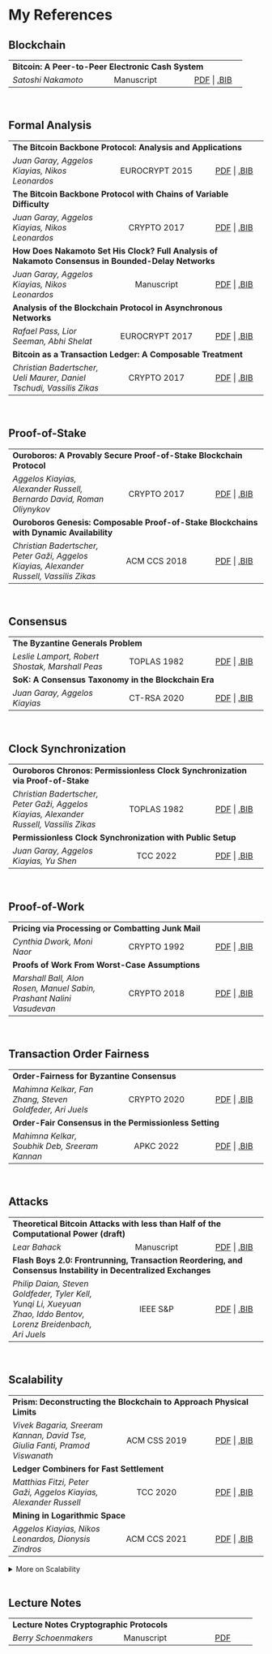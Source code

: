 # My References

## Blockchain

<table>
<tr><td colspan="3"><strong>Bitcoin: A Peer-to-Peer Electronic Cash System</strong></td></tr>
	<tr>
    	<td><i>Satoshi Nakamoto</i></td>
    	<td width="175" align="center">Manuscript</td>
    	<td width="100" align="center"><a href="https://www.bitcoin.com/bitcoin.pdf">PDF</a> | <a href="bib/TODO.bib">.BIB</a></td>
    </tr>
</table>

<br />

## Formal Analysis

<table>
<tr><td colspan="3"><strong>The Bitcoin Backbone Protocol: Analysis and Applications</strong></td></tr>
	<tr>
    	<td><i>Juan Garay, Aggelos Kiayias, Nikos Leonardos</i></td>
    	<td width="175" align="center">EUROCRYPT 2015</td>
    	<td width="100" align="center"><a href="https://eprint.iacr.org/2014/765.pdf">PDF</a> | <a href="bib/10.1007_978-3-662-46803-6_10.bib">.BIB</a></td>
    </tr>
<tr><td colspan="3"><strong>The Bitcoin Backbone Protocol with Chains of Variable Difficulty</strong></td></tr>
	<tr>
    	<td><i>Juan Garay, Aggelos Kiayias, Nikos Leonardos</i></td>
    	<td width="175" align="center">CRYPTO 2017</td>
    	<td width="100" align="center"><a href="https://eprint.iacr.org/2016/1048.pdf">PDF</a> | <a href="bib/10.1007_978-3-319-63688-7_10.bib">.BIB</a></td>
    </tr>
<tr><td colspan="3"><strong>How Does Nakamoto Set His Clock? Full Analysis of Nakamoto Consensus in Bounded-Delay Networks</strong></td></tr>
	<tr>
    	<td><i>Juan Garay, Aggelos Kiayias, Nikos Leonardos</i></td>
    	<td width="175" align="center">Manuscript</td>
    	<td width="100" align="center"><a href="https://eprint.iacr.org/2020/277.pdf">PDF</a> | <a href="bib/cryptoeprint:2020_277.bib">.BIB</a></td>
    </tr>
<tr><td colspan="3"><strong>Analysis of the Blockchain Protocol in Asynchronous Networks</strong></td></tr>
	<tr>
    	<td><i>Rafael Pass, Lior Seeman, Abhi Shelat</i></td>
    	<td width="175" align="center">EUROCRYPT 2017</td>
    	<td width="100" align="center"><a href="https://eprint.iacr.org/2016/454.pdf">PDF</a> | <a href="bib/10.1007_978-3-319-56614-6_22.bib">.BIB</a></td>
    </tr>
<tr><td colspan="3"><strong>Bitcoin as a Transaction Ledger: A Composable Treatment</strong></td></tr>
	<tr>
    	<td><i>Christian Badertscher, Ueli Maurer, Daniel Tschudi, Vassilis Zikas</i></td>
    	<td width="175" align="center">CRYPTO 2017</td>
    	<td width="100" align="center"><a href="https://eprint.iacr.org/2017/149.pdf">PDF</a> | <a href="bib/10.1007_978-3-319-63688-7_11.bib">.BIB</a></td>
    </tr>
</table>

<br />

## Proof-of-Stake

<table>
<tr><td colspan="3"><strong>Ouroboros: A Provably Secure Proof-of-Stake Blockchain Protocol</strong></td></tr>
	<tr>
    	<td><i>Aggelos Kiayias, Alexander Russell, Bernardo David, Roman Oliynykov</i></td>
    	<td width="175" align="center">CRYPTO 2017</td>
    	<td width="100" align="center"><a href="https://eprint.iacr.org/2016/889.pdf">PDF</a> | <a href="bib/10.1007_978-3-319-63688-7_12.bib">.BIB</a></td>
    </tr>
<tr><td colspan="3"><strong>Ouroboros Genesis: Composable Proof-of-Stake Blockchains with Dynamic Availability</strong></td></tr>
	<tr>
    	<td><i>Christian Badertscher, Peter Gaži, Aggelos Kiayias, Alexander Russell, Vassilis Zikas</i></td>
    	<td width="175" align="center">ACM CCS 2018</td>
    	<td width="100" align="center"><a href="https://eprint.iacr.org/2018/378.pdf">PDF</a> | <a href="bib/10.1145_3243734.3243848.bib">.BIB</a></td>
    </tr>
</table>

<br />

## Consensus

<table>
<tr><td colspan="3"><strong>The Byzantine Generals Problem</strong></td></tr>
	<tr>
    	<td><i>Leslie Lamport, Robert Shostak, Marshall Peas</i></td>
    	<td width="175" align="center">TOPLAS 1982</td>
    	<td width="100" align="center"><a href="https://lamport.azurewebsites.net/pubs/byz.pdf">PDF</a> | <a href="bib/10.1145_357172.357176.bib">.BIB</a></td>
    </tr>
<tr><td colspan="3"><strong>SoK: A Consensus Taxonomy in the Blockchain Era</strong></td></tr>
	<tr>
    	<td><i>Juan Garay, Aggelos Kiayias</i></td>
    	<td width="175" align="center">CT-RSA 2020</td>
    	<td width="100" align="center"><a href="https://eprint.iacr.org/2018/754.pdf">PDF</a> | <a href="bib/10.1007_978-3-030-40186-3_13.bib">.BIB</a></td>
    </tr>
</table>

<br />

## Clock Synchronization

<table>
<tr><td colspan="3"><strong>Ouroboros Chronos: Permissionless Clock Synchronization via Proof-of-Stake</strong></td></tr>
	<tr>
    	<td><i>Christian Badertscher, Peter Gaži, Aggelos Kiayias, Alexander Russell, Vassilis Zikas</i></td>
    	<td width="175" align="center">TOPLAS 1982</td>
    	<td width="100" align="center"><a href="https://eprint.iacr.org/2019/838.pdf">PDF</a> | <a href="bib/10.1007_978-3-030-77883-5_14.bib">.BIB</a></td>
    </tr>
<tr><td colspan="3"><strong>Permissionless Clock Synchronization with Public Setup</strong></td></tr>
	<tr>
    	<td><i>Juan Garay, Aggelos Kiayias, Yu Shen</i></td>
    	<td width="175" align="center">TCC 2022</td>
    	<td width="100" align="center"><a href="https://eprint.iacr.org/2022/1220.pdf">PDF</a> | <a href="bib/10.1007_978-3-031-22368-6_7.bib">.BIB</a></td>
    </tr>
</table>

<br />

## Proof-of-Work

<table>
<tr><td colspan="3"><strong>Pricing via Processing or Combatting Junk Mail</strong></td></tr>
	<tr>
    	<td><i>Cynthia Dwork, Moni Naor</i></td>
    	<td width="175" align="center">CRYPTO 1992</td>
    	<td width="100" align="center"><a href="https://web.cs.dal.ca/~abrodsky/7301/readings/DwNa93.pdf">PDF</a> | <a href="bib/10.1007_3-540-48071-4_10.bib">.BIB</a></td>
    </tr>
<tr><td colspan="3"><strong>Proofs of Work From Worst-Case Assumptions</strong></td></tr>
	<tr>
    	<td><i>Marshall Ball, Alon Rosen, Manuel Sabin, Prashant Nalini Vasudevan </i></td>
    	<td width="175" align="center">CRYPTO 2018</td>
    	<td width="100" align="center"><a href="https://eprint.iacr.org/2018/559.pdf">PDF</a> | <a href="bib/10.1007_978-3-319-96884-1_26.bib">.BIB</a></td>
    </tr>
</table>

<br />

## Transaction Order Fairness

<table>
<tr><td colspan="3"><strong>Order-Fairness for Byzantine Consensus</strong></td></tr>
	<tr>
    	<td><i>Mahimna Kelkar, Fan Zhang, Steven Goldfeder, Ari Juels</i></td>
    	<td width="175" align="center">CRYPTO 2020</td>
    	<td width="100" align="center"><a href="https://eprint.iacr.org/2020/269.pdf">PDF</a> | <a href="bib/10.1007_978-3-030-56877-1_16.bib">.BIB</a></td>
    </tr>
<tr><td colspan="3"><strong>Order-Fair Consensus in the Permissionless Setting</strong></td></tr>
	<tr>
    	<td><i>Mahimna Kelkar, Soubhik Deb, Sreeram Kannan</i></td>
    	<td width="175" align="center">APKC 2022</td>
    	<td width="100" align="center"><a href="https://dl.acm.org/doi/pdf/10.1145/3494105.3526239">PDF</a> | <a href="bib/10.1145_3494105.3526239.bib">.BIB</a></td>
    </tr>
</table>

<br />

## Attacks

<table>
<tr><td colspan="3"><strong>Theoretical Bitcoin Attacks with less than Half of the Computational Power (draft)</strong></td></tr>
	<tr>
    	<td><i>Lear Bahack</i></td>
    	<td width="175" align="center">Manuscript</td>
    	<td width="100" align="center"><a href="https://eprint.iacr.org/2013/868.pdf">PDF</a> | <a href="bib/cryptoeprint:2013_868.bib">.BIB</a></td>
    </tr>
<tr><td colspan="3"><strong>Flash Boys 2.0: Frontrunning, Transaction Reordering, and Consensus Instability in Decentralized Exchanges</strong></td></tr>
	<tr>
    	<td><i>Philip Daian, Steven Goldfeder, Tyler Kell, Yunqi Li, Xueyuan Zhao, Iddo Bentov, Lorenz Breidenbach, Ari Juels</i></td>
    	<td width="175" align="center">IEEE S&P</td>
    	<td width="100" align="center"><a href="https://arxiv.org/pdf/1904.05234.pdf">PDF</a> | <a href="bib/10.1109_SP40000.2020.00040.bib">.BIB</a></td>
    </tr>
</table>

<br />

## Scalability

<table>
<tr><td colspan="3"><strong>Prism: Deconstructing the Blockchain to Approach Physical Limits</strong></td></tr>
	<tr>
    	<td><i>Vivek Bagaria, Sreeram Kannan, David Tse, Giulia Fanti, Pramod Viswanath</i></td>
    	<td width="175" align="center">ACM CSS 2019</td>
    	<td width="100" align="center"><a href="https://arxiv.org/pdf/1810.08092.pdf">PDF</a> | <a href="bib/10.1145_3319535.3363213.bib">.BIB</a></td>
    </tr>
<tr><td colspan="3"><strong>Ledger Combiners for Fast Settlement</strong></td></tr>
	<tr>
    	<td><i>Matthias Fitzi, Peter Gaži, Aggelos Kiayias, Alexander Russell</i></td>
    	<td width="175" align="center">TCC 2020</td>
    	<td width="100" align="center"><a href="https://eprint.iacr.org/2020/675.pdf">PDF</a> | <a href="bib/10.1007_978-3-030-64375-1_12.bib">.BIB</a></td>
    </tr>
<tr><td colspan="3"><strong>Mining in Logarithmic Space</strong></td></tr>
	<tr>
    	<td><i>Aggelos Kiayias, Nikos Leonardos, Dionysis Zindros</i></td>
    	<td width="175" align="center">ACM CCS 2021</td>
    	<td width="100" align="center"><a href="https://eprint.iacr.org/2021/623.pdf">PDF</a> | <a href="bib/10.1145_3460120.3484784.bib">.BIB</a></td>
    </tr>
</table>

<details>
<summary>More on Scalability</summary>
<table>
<tr><td colspan="3"><strong>Parallel Chains: Improving Throughput and Latency of Blockchain Protocols via Parallel Composition</strong></td></tr>
	<tr>
    	<td><i>Matthias Fitzi, Peter Gaži, Aggelos Kiayias, Alexander Russell</i></td>
    	<td width="175" align="center">Manuscript</td>
    	<td width="100" align="center"><a href="https://eprint.iacr.org/2018/1119.pdf">PDF</a> | <a href="bib/cryptoeprint:2018_1119.bib">.BIB</a></td>
    </tr>
</table>
</details>

<br />

## Lecture Notes

<table>
<tr><td colspan="3"><strong>Lecture Notes Cryptographic Protocols</strong></td></tr>
	<tr>
    	<td><i>Berry Schoenmakers</i></td>
    	<td width="175" align="center">Manuscript</td>
    	<td width="100" align="center"><a href="https://www.win.tue.nl/~berry/CryptographicProtocols/LectureNotes.pdf">PDF</a></td>
    </tr>
</table>

<br />


